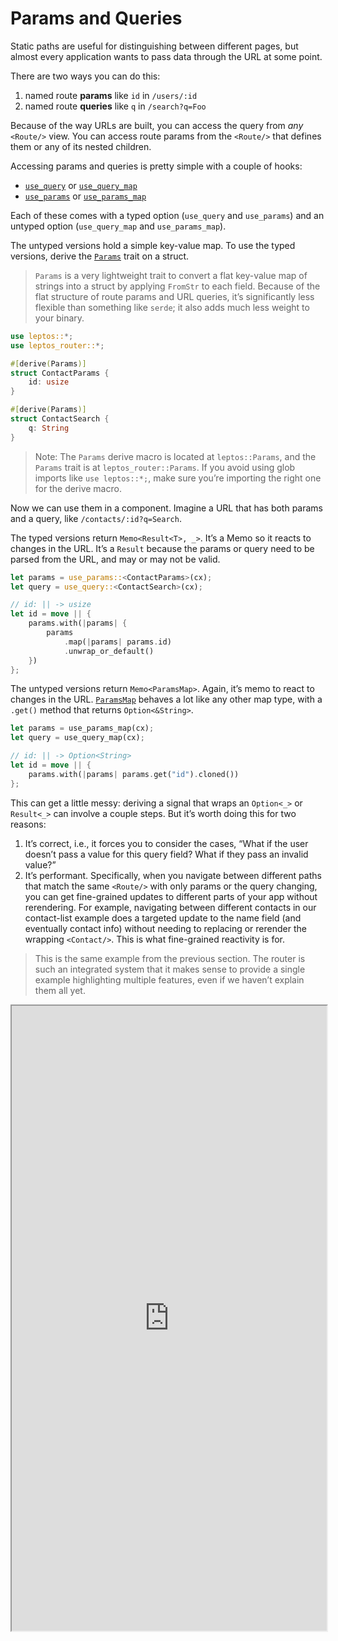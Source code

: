 # Params and Queries

Static paths are useful for distinguishing between different pages, but almost every application wants to pass data through the URL at some point.

There are two ways you can do this:

1. named route **params** like `id` in `/users/:id`
2. named route **queries** like `q` in `/search?q=Foo`

Because of the way URLs are built, you can access the query from _any_ `<Route/>` view. You can access route params from the `<Route/>` that defines them or any of its nested children.

Accessing params and queries is pretty simple with a couple of hooks:

- [`use_query`](https://docs.rs/leptos_router/latest/leptos_router/fn.use_query.html) or [`use_query_map`](https://docs.rs/leptos_router/latest/leptos_router/fn.use_query_map.html)
- [`use_params`](https://docs.rs/leptos_router/latest/leptos_router/fn.use_params.html) or [`use_params_map`](https://docs.rs/leptos_router/latest/leptos_router/fn.use_query_map.html)

Each of these comes with a typed option (`use_query` and `use_params`) and an untyped option (`use_query_map` and `use_params_map`).

The untyped versions hold a simple key-value map. To use the typed versions, derive the [`Params`](https://docs.rs/leptos_router/0.2.3/leptos_router/trait.Params.html) trait on a struct.

> `Params` is a very lightweight trait to convert a flat key-value map of strings into a struct by applying `FromStr` to each field. Because of the flat structure of route params and URL queries, it’s significantly less flexible than something like `serde`; it also adds much less weight to your binary.

```rust
use leptos::*;
use leptos_router::*;

#[derive(Params)]
struct ContactParams {
	id: usize
}

#[derive(Params)]
struct ContactSearch {
	q: String
}
```

> Note: The `Params` derive macro is located at `leptos::Params`, and the `Params` trait is at `leptos_router::Params`. If you avoid using glob imports like `use leptos::*;`, make sure you’re importing the right one for the derive macro.

Now we can use them in a component. Imagine a URL that has both params and a query, like `/contacts/:id?q=Search`.

The typed versions return `Memo<Result<T>, _>`. It’s a Memo so it reacts to changes in the URL. It’s a `Result` because the params or query need to be parsed from the URL, and may or may not be valid.

```rust
let params = use_params::<ContactParams>(cx);
let query = use_query::<ContactSearch>(cx);

// id: || -> usize
let id = move || {
	params.with(|params| {
		params
			.map(|params| params.id)
			.unwrap_or_default()
	})
};
```

The untyped versions return `Memo<ParamsMap>`. Again, it’s memo to react to changes in the URL. [`ParamsMap`](https://docs.rs/leptos_router/0.2.3/leptos_router/struct.ParamsMap.html) behaves a lot like any other map type, with a `.get()` method that returns `Option<&String>`.

```rust
let params = use_params_map(cx);
let query = use_query_map(cx);

// id: || -> Option<String>
let id = move || {
	params.with(|params| params.get("id").cloned())
};
```

This can get a little messy: deriving a signal that wraps an `Option<_>` or `Result<_>` can involve a couple steps. But it’s worth doing this for two reasons:

1. It’s correct, i.e., it forces you to consider the cases, “What if the user doesn’t pass a value for this query field? What if they pass an invalid value?”
2. It’s performant. Specifically, when you navigate between different paths that match the same `<Route/>` with only params or the query changing, you can get fine-grained updates to different parts of your app without rerendering. For example, navigating between different contacts in our contact-list example does a targeted update to the name field (and eventually contact info) without needing to replacing or rerender the wrapping `<Contact/>`. This is what fine-grained reactivity is for.

> This is the same example from the previous section. The router is such an integrated system that it makes sense to provide a single example highlighting multiple features, even if we haven’t explain them all yet.

<iframe src="https://codesandbox.io/p/sandbox/16-router-fy4tjv?file=%2Fsrc%2Fmain.rs&selection=%5B%7B%22endColumn%22%3A1%2C%22endLineNumber%22%3A3%2C%22startColumn%22%3A1%2C%22startLineNumber%22%3A3%7D%5D" width="100%" height="1000px"></iframe>
